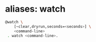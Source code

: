 # aliases: watch

```bash
@watch \
	[~clear,dryrun,seconds=<seconds>] \
	<command-line>
 . watch <command-line>.
```
